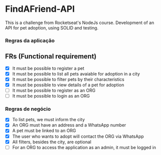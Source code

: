 # FindAFriend-API

This is a challenge from Rocketseat's NodeJs course. Development of an API for pet adoption, using SOLID and testing.

### Regras da aplicação

## FRs (Functional requirement)

- [x] It must be possible to register a pet
- [x] It must be possible to list all pets avaiable for adoption in a city
- [x] It must be possible to filter pets by their characteristics
- [x] It must be possible to view details of a pet for adoption
- [ ] It must be possible to register as an ORG
- [ ] It must be possible to login as an ORG

### Regras de negócio

- [x] To list pets, we must inform the city
- [x] An ORG must have an address and a WhatsApp number
- [x] A pet must be linked to an ORG
- [x] The user who wants to adopt will contact the ORG via WhatsApp
- [x] All filters, besides the city, are optional
- [ ] For an ORG to access the application as an admin, it must be logged in